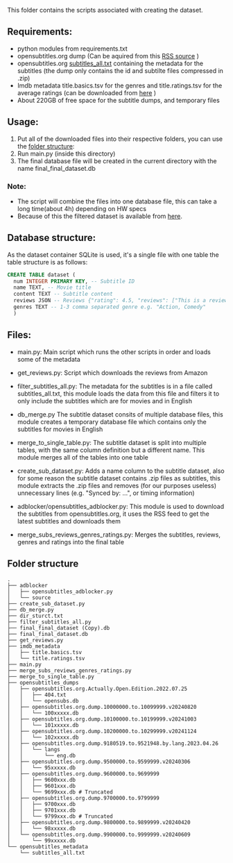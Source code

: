 This folder contains the scripts associated with creating the dataset.

## Requirements:

- python modules from requirements.txt
- opensubtitles.org dump (Can be aquired from this [RSS source](https://github.com/milahu/opensubtitles-scraper/blob/main/release/opensubtitles.org.dump.torrent.rss) )
- opensubtitles.org [subtitles_all.txt](https://dl.opensubtitles.org/addons/export/) containing the metadata for the subtitles (the dump only contains the id and subtilte files compressed in .zip)
- Imdb metadata title.basics.tsv for the genres and title.ratings.tsv for the average ratings (can be downloaded from [here](https://datasets.imdbws.com/) )
- About 220GB of free space for the subtitle dumps, and temporary files 

## Usage:

1. Put all of the downloaded files into their respective folders, you can use the [folder structure](#Folder-structure):
2. Run main.py (inside this directory)
3. The final database file will be created in the current directory with the name final_final_dataset.db

### Note:

- The script will combine the files into one database file, this can take a long time(about 4h) depending on HW specs
- Because of this the filtered dataset is available from [here](downloads).

## Database structure:

As the dataset container SQLite is used, it's a single file with one table the table structure is as follows:

```sql
CREATE TABLE dataset (
  num INTEGER PRIMARY KEY, -- Subtitle ID
  name TEXT, -- Movie title
  content TEXT -- Subtitle content
  reviews JSON -- Reviews {"rating": 4.5, "reviews": ["This is a review",...]}
  genres TEXT -- 1-3 comma separated genre e.g. "Action, Comedy"
  )
```

## Files:

- main.py: Main script which runs the other scripts in order and loads some of the metadata

- get_reviews.py: Script which downloads the reviews from Amazon

- filter_subtitles_all.py: The metadata for the subtitles is in a file called subtitles_all.txt, this module loads the data from this file and filters it to only include the subtitles which are for movies and in English

- db_merge.py The subtitle dataset consits of multiple database files, this module creates a temporary database file which contains only the subtitles for movies in English

- merge_to_single_table.py: The subtitle dataset is split into multiple tables, with the same column definition but a different name. This module merges all of the tables into one table

- create_sub_dataset.py: Adds a name column to the subtitle dataset, also for some reason the subtitle dataset contains .zip files as subtitles, this module extracts the .zip files and removes (for our purposes useless) unnecessary lines (e.g. "Synced by: ...", or timing information)

- adblocker/opensubtitles_adblocker.py: This module is used to download the subtitles from opensubtitles.org, it uses the RSS feed to get the latest subtitles and downloads them
- merge_subs_reviews_genres_ratings.py: Merges the subtitles, reviews, genres and ratings into the final table

## Folder structure
```
.
├── adblocker
│   ├── opensubtitles_adblocker.py
│   └── source
├── create_sub_dataset.py
├── db_merge.py
├── dir_sturct.txt
├── filter_subtitles_all.py
├── final_final_dataset (Copy).db
├── final_final_dataset.db
├── get_reviews.py
├── imdb_metadata
│   ├── title.basics.tsv
│   └── title.ratings.tsv
├── main.py
├── merge_subs_reviews_genres_ratings.py
├── merge_to_single_table.py
├── opensubtitles_dumps
│   ├── opensubtitles.org.Actually.Open.Edition.2022.07.25
│   │   ├── 404.txt
│   │   └── opensubs.db
│   ├── opensubtitles.org.dump.10000000.to.10099999.v20240820
│   │   └── 100xxxxx.db
│   ├── opensubtitles.org.dump.10100000.to.10199999.v20241003
│   │   └── 101xxxxx.db
│   ├── opensubtitles.org.dump.10200000.to.10299999.v20241124
│   │   └── 102xxxxx.db
│   ├── opensubtitles.org.dump.9180519.to.9521948.by.lang.2023.04.26
│   │   └── langs
│   │       └── eng.db
│   ├── opensubtitles.org.dump.9500000.to.9599999.v20240306
│   │   └── 95xxxxx.db
│   ├── opensubtitles.org.dump.9600000.to.9699999
│   │   ├── 9600xxx.db
│   │   ├── 9601xxx.db
│   │   └── 9699xxx.db # Truncated
│   ├── opensubtitles.org.dump.9700000.to.9799999
│   │   ├── 9700xxx.db
│   │   ├── 9701xxx.db 
│   │   └── 9799xxx.db # Truncated
│   ├── opensubtitles.org.dump.9800000.to.9899999.v20240420
│   │   └── 98xxxxx.db
│   └── opensubtitles.org.dump.9900000.to.9999999.v20240609
│       └── 99xxxxx.db
└── opensubtitles_metadata
    └── subtitles_all.txt
``` 
